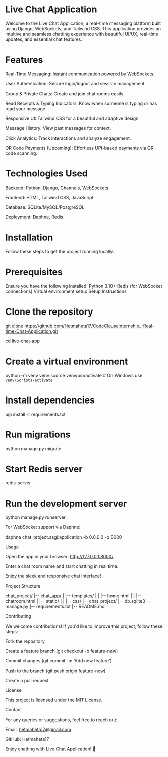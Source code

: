 # Live Chat Application 

Welcome to the Live Chat Application, a real-time messaging platform built using Django, WebSockets, and Tailwind CSS. This application provides an intuitive and seamless chatting experience with beautiful UI/UX, real-time updates, and essential chat features.

# Features 

Real-Time Messaging: Instant communication powered by WebSockets.

User Authentication: Secure login/logout and session management.

Group & Private Chats: Create and join chat rooms easily.

Read Receipts & Typing Indicators: Know when someone is typing or has read your message.

Responsive UI: Tailwind CSS for a beautiful and adaptive design.

Message History: View past messages for context.

Click Analytics: Track interactions and analyze engagement.

QR Code Payments (Upcoming): Effortless UPI-based payments via QR code scanning.

# Technologies Used
Backend: Python, Django, Channels, WebSockets

Frontend: HTML, Tailwind CSS, JavaScript

Database: SQLite/MySQL/PostgreSQL

Deployment: Daphne, Redis

# Installation 

Follow these steps to get the project running locally.

# Prerequisites 

Ensure you have the following installed:
Python 3.10+
Redis (for WebSocket connections)
Virtual environment setup
Setup Instructions

# Clone the repository
git clone https://github.com/Hetmaheta17/CodeClauseInternship_-Real-time-Chat-Application.git

cd live-chat-app

# Create a virtual environment
python -m venv venv
source venv/bin/activate   # On Windows use `venv\Scripts\activate`

# Install dependencies
pip install -r requirements.txt

# Run migrations
python manage.py migrate

# Start Redis server
redis-server

# Run the development server
python manage.py runserver

For WebSocket support via Daphne:

daphne chat_project.asgi:application -b 0.0.0.0 -p 8000

Usage

Open the app in your browser: http://127.0.0.1:8000/

Enter a chat room name and start chatting in real time.

Enjoy the sleek and responsive chat interface!

Project Structure

chat_project/
|-- chat_app/
|   |-- templates/
|   |   |-- home.html
|   |   |-- chatroom.html
|   |-- static/
|   |   |-- css/
|-- chat_project/
|-- db.sqlite3
|-- manage.py
|-- requirements.txt
|-- README.md


Contributing

We welcome contributions! If you'd like to improve this project, follow these steps:

Fork the repository

Create a feature branch (git checkout -b feature-new)

Commit changes (git commit -m 'Add new feature')

Push to the branch (git push origin feature-new)

Create a pull request

License

This project is licensed under the MIT License.

Contact

For any queries or suggestions, feel free to reach out:

Email: hetmaheta17@gmail.com

GitHub: Hetmaheta17

Enjoy chatting with Live Chat Application! 🚀

